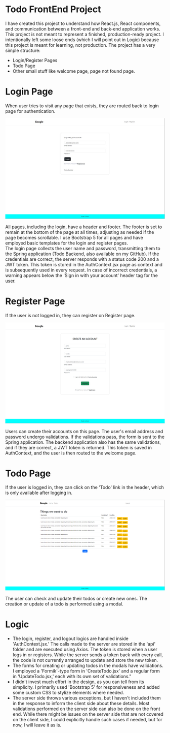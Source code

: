# Todo FrontEnd Project

I have created this project to understand how React.js, React components, and communication between a front-end and back-end application works. This project is not meant to represent a finished, production-ready project. I intentionally left some loose ends (which I will point out in Logic) because this project is meant for learning, not production. The project has a very simple structure:
- Login/Register Pages
- Todo Page
- Other small stuff like welcome page, page not found page.

# Login Page
When user tries to visit any page that exists, they are routed back to login page for authentication. 

![Login Image](./images/login.jpg)

All pages, including the login, have a header and footer. The footer is set to remain at the bottom of the page at all times, adjusting as needed if the page becomes scrollable. I use Bootstrap 5 for all pages and have employed basic templates for the login and register pages.  
The login page collects the user name and password, transmitting them to the Spring application (Todo Backend, also available on my GitHub). If the credentials are correct, the server responds with a status code 200 and a JWT token. This token is stored in the AuthContext.jsx page as context and is subsequently used in every request. In case of incorrect credentials, a warning appears below the 'Sign in with your account' header tag for the user.

# Register Page
If the user is not logged in, they can register on Register page.

![Login Image](./images/Register.png)

Users can create their accounts on this page. The user's email address and password undergo validations. If the validations pass, the form is sent to the Spring application. The backend application also has the same validations, and if they are correct, a JWT token is returned. This token is saved in AuthContext, and the user is then routed to the welcome page.

# Todo Page

If the user is logged in, they can click on the 'Todo' link in the header, which is only available after logging in.

![Login Image](./images/Todo.png)

The user can check and update their todos or create new ones. The creation or update of a todo is performed using a modal.

# Logic

- The login, register, and logout logics are handled inside 'AuthContext.jsx.' The calls made to the server are stored in the 'api' folder and are executed using Axios. The token is stored when a user logs in or registers. While the server sends a token back with every call, the code is not currently arranged to update and store the new token.  
- The forms for creating or updating todos in the modals have validations. I employed a 'Formik'-type form in 'CreateTodo.jsx' and a regular form in 'UpdateTodo.jsx,' each with its own set of validations."  
- I didn't invest much effort in the design, as you can tell from its simplicity. I primarily used 'Bootstrap 5' for responsiveness and added some custom CSS to stylize elements where needed.
- The server side throws various exceptions, but I haven't included them in the response to inform the client side about these details. Most validations performed on the server side can also be done on the front end. While there might be issues on the server side that are not covered on the client side, I could explicitly handle such cases if needed, but for now, I will leave it as is.
